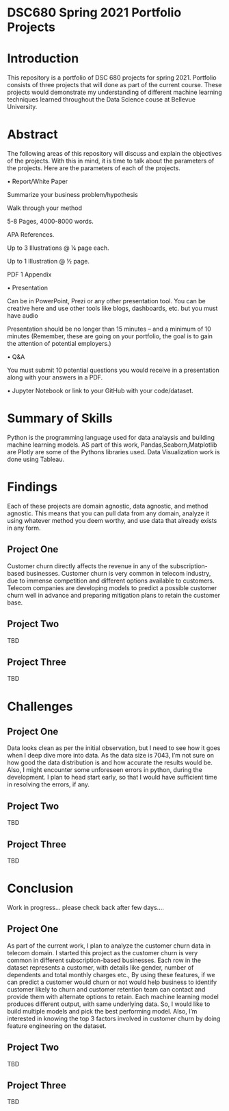 # DSC680 Spring 2021 Portfolio Projects


# Introduction
This repository is a portfolio of DSC 680 projects for spring 2021. Portfolio consists of three projects that will done as part of the current course.  These projects would demonstrate my understanding of different machine learning techniques learned throughout the Data Science couse at Bellevue University.


# Abstract
The following areas of this repository will discuss and explain the objectives of the projects. With this in mind, it is time to talk about the parameters of the projects. Here are the parameters of each of the projects. 


• Report/White Paper

Summarize your business problem/hypothesis

Walk through your method 

5-8 Pages, 4000-8000 words. 

APA References. 

Up to 3 Illustrations @ ¼ page each. 

Up to 1 Illustration @ ½ page. 

PDF 1 Appendix 

• Presentation

Can be in PowerPoint, Prezi or any other presentation tool. You can be creative here and use other tools like blogs, dashboards, etc. but you must have audio 

Presentation should be no longer than 15 minutes – and a minimum of 10 minutes (Remember, these are going on your portfolio, the goal is to gain the attention of potential employers.) 

• Q&A

You must submit 10 potential questions you would receive in a presentation along with your answers in a PDF. 

• Jupyter Notebook or link to your GitHub with your code/dataset.



# Summary of Skills
Python is the programming language used for data analaysis and building machine learning models. AS part of this work, Pandas,Seaborn,Matplotlib are Plotly are some of the Pythons libraries used.  Data Visualization work is done using Tableau.

# Findings
Each of these projects are domain agnostic, data agnostic, and method agnostic. This means that you can pull data from any domain, analyze it using whatever method you deem worthy, and use data that already exists in any form.

## Project One
Customer churn directly affects the revenue in any of the subscription-based businesses.  Customer churn is very common in telecom industry, due to immense competition and different options available to customers. Telecom companies are developing models to predict a possible customer churn well in advance and preparing mitigation plans to retain the customer base.

## Project Two
TBD

## Project Three
TBD



# Challenges

## Project One
Data looks clean as per the initial observation, but I need to see how it goes when I deep dive more into data. As the data size is 7043, I’m not sure on how good the data distribution is and how accurate the results would be. Also, I might encounter some unforeseen errors in python, during the development.  I plan to head start early, so that I would have sufficient time in resolving the errors, if any.

## Project Two
TBD

## Project Three
TBD



# Conclusion
Work in progress... please check back after few days....

## Project One
As part of the current work, I plan to analyze the customer churn data in telecom domain.  I started this project as the customer churn is very common in different subscription-based businesses.  Each row in the dataset represents a customer, with details like gender, number of dependents and total monthly charges etc., By using these features, if we can predict a customer would churn or not would help business to identify customer likely to churn and customer retention team can contact and provide them with alternate options to retain.  Each machine learning model produces different output, with same underlying data.  So, I would like to build multiple models and pick the best performing model. Also, I’m interested in knowing the top 3 factors involved in customer churn by doing feature engineering on the dataset.

## Project Two
TBD

## Project Three
TBD
